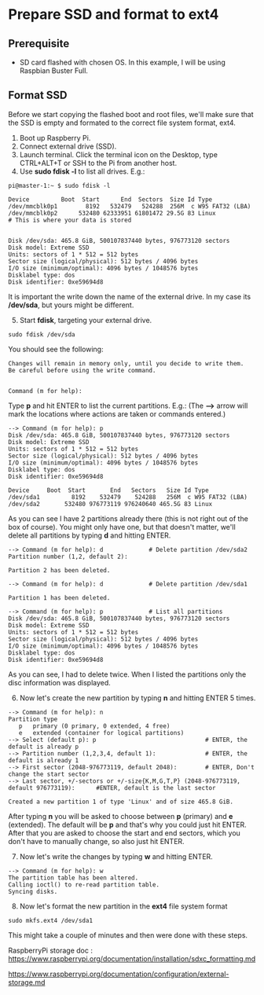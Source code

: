 # Prepare SSD and format to ext4

## Prerequisite
- SD card flashed with chosen OS. In this example, I will be using Raspbian Buster Full. 

## Format SSD 
Before we start copying the flashed boot and root files, we'll make sure that the SSD is empty and formated to the correct file system format, ext4.  

1. Boot up Raspberry Pi.
2. Connect external drive (SSD).
3. Launch terminal. Click the terminal icon on the Desktop, type CTRL+ALT+T or SSH to the Pi from another host. 
4. Use **sudo fdisk -l** to list all drives. E.g.:
```
pi@master-1:~ $ sudo fdisk -l

Device         Boot  Start      End  Sectors  Size Id Type
/dev/mmcblk0p1        8192   532479   524288  256M  c W95 FAT32 (LBA)
/dev/mmcblk0p2      532480 62333951 61801472 29.5G 83 Linux				# This is where your data is stored


Disk /dev/sda: 465.8 GiB, 500107837440 bytes, 976773120 sectors
Disk model: Extreme SSD
Units: sectors of 1 * 512 = 512 bytes
Sector size (logical/physical): 512 bytes / 4096 bytes
I/O size (minimum/optimal): 4096 bytes / 1048576 bytes
Disklabel type: dos
Disk identifier: 0xe59694d8
```
It is important the write down the name of the external drive. In my case its **/dev/sda**, but yours might be different. 

5. Start **fdisk**, targeting your external drive. 
```
sudo fdisk /dev/sda
```
You should see the following:
```
Changes will remain in memory only, until you decide to write them.
Be careful before using the write command.


Command (m for help):
```
Type **p** and hit ENTER to list the current partitions. E.g.: (The **-->** arrow will mark the locations where actions are taken or commands entered.)
```
--> Command (m for help): p
Disk /dev/sda: 465.8 GiB, 500107837440 bytes, 976773120 sectors
Disk model: Extreme SSD
Units: sectors of 1 * 512 = 512 bytes
Sector size (logical/physical): 512 bytes / 4096 bytes
I/O size (minimum/optimal): 4096 bytes / 1048576 bytes
Disklabel type: dos
Disk identifier: 0xe59694d8

Device     Boot  Start       End   Sectors   Size Id Type
/dev/sda1         8192    532479    524288   256M  c W95 FAT32 (LBA)
/dev/sda2       532480 976773119 976240640 465.5G 83 Linux
```
As you can see I have 2 partitions already there (this is not right out of the box of course). You might only have one, but that doesn't matter, we'll delete all partitions by typing **d** and hitting ENTER. 
```
--> Command (m for help): d 			# Delete partition /dev/sda2
Partition number (1,2, default 2):

Partition 2 has been deleted.

--> Command (m for help): d 			# Delete partition /dev/sda1

Partition 1 has been deleted.

--> Command (m for help): p 			# List all partitions
Disk /dev/sda: 465.8 GiB, 500107837440 bytes, 976773120 sectors
Disk model: Extreme SSD
Units: sectors of 1 * 512 = 512 bytes
Sector size (logical/physical): 512 bytes / 4096 bytes
I/O size (minimum/optimal): 4096 bytes / 1048576 bytes
Disklabel type: dos
Disk identifier: 0xe59694d8
```
As you can see, I had to delete twice. When I listed the partitions only the disc information was displayed.

6. Now let's create the new partition by typing **n** and hitting ENTER 5 times. 
```
--> Command (m for help): n
Partition type
   p   primary (0 primary, 0 extended, 4 free)
   e   extended (container for logical partitions)
--> Select (default p): p 								# ENTER, the default is already p
--> Partition number (1,2,3,4, default 1): 				# ENTER, the default is already 1
--> First sector (2048-976773119, default 2048): 		# ENTER, Don't change the start sector
--> Last sector, +/-sectors or +/-size{K,M,G,T,P} (2048-976773119, default 976773119):		#ENTER, default is the last sector

Created a new partition 1 of type 'Linux' and of size 465.8 GiB.
``` 
After typing **n** you will be asked to choose between **p** (primary) and **e** (extended). The default will be **p** and that's why you could just hit ENTER. After that you are asked to choose the start and end sectors, which you don't have to manually change, so also just hit ENTER. 

7. Now let's write the changes by typing **w** and hitting ENTER. 
```
--> Command (m for help): w
The partition table has been altered.
Calling ioctl() to re-read partition table.
Syncing disks.
```

8. Now let's format the new partition in the **ext4** file system format
```
sudo mkfs.ext4 /dev/sda1
```
This might take a couple of minutes and then were done with these steps. 



RaspberryPi storage doc :
https://www.raspberrypi.org/documentation/installation/sdxc_formatting.md

https://www.raspberrypi.org/documentation/configuration/external-storage.md